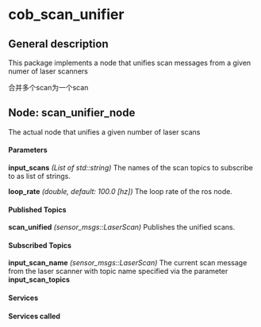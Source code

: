 cob\_scan\_unifier
====================

General description
---------------------
This package implements a node that unifies scan messages from a given numer of laser scanners

合并多个scan为一个scan

Node: scan\_unifier\_node
---------------------

The actual node that unifies a given number of laser scans
#### Parameters
**input\_scans** *(List of std::string)*
 The names of the scan topics to subscribe to as list of strings.

**loop\_rate** *(double, default: 100.0 [hz])*
 The loop rate of the ros node.

#### Published Topics
**scan\_unified** *(sensor_msgs::LaserScan)*
 Publishes the unified scans.

#### Subscribed Topics
**input\_scan\_name** *(sensor_msgs::LaserScan)*
 The current scan message from the laser scanner with topic name specified via the parameter **input\_scan\_topics**


#### Services


#### Services called
